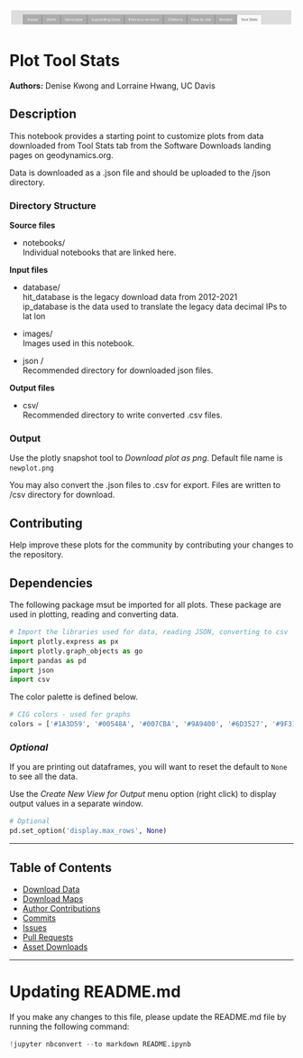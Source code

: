 <img title="tabs" alt="software resource tabs" src="images/tabs.png">


# Plot Tool Stats
**Authors:** Denise Kwong and Lorraine Hwang, UC Davis


## Description

This notebook provides a starting point to customize plots from data downloaded from Tool Stats tab from the Software Downloads landing pages on geodynamics.org.

Data is downloaded as a .json file and should be uploaded to the /json directory.

### Directory Structure

**Source files**

* notebooks/<br>
  Individual notebooks that are linked here.

**Input files**

* database/<br>
    hit_database is the legacy download data from 2012-2021 <br>
    ip_database is the data used to translate the legacy data decimal IPs to lat lon
    
* images/ <br>
    Images used in this notebook.
    
* json / <br>
    Recommended directory for downloaded json files.  
    
**Output files**

* csv/ <br>
    Recommended directory to write converted .csv files.  

### Output 

Use the plotly snapshot tool to *Download plot as png*. Default file name is `newplot.png`

You may also convert the .json files to .csv for export.  Files are written to /csv directory for download.

## Contributing

Help improve these plots for the community by contributing your changes to the repository.



## Dependencies

The following package msut be imported for all plots. These package are used in plotting, reading and converting data.


```python
# Import the libraries used for data, reading JSON, converting to csv
import plotly.express as px
import plotly.graph_objects as go
import pandas as pd
import json
import csv
```

The color palette is defined below.


```python
# CIG colors - used for graphs
colors = ['#1A3D59', '#00548A', '#007CBA', '#9A9400', '#6D3527', '#9F3122', '#D75E00', '#F98D29', '#B41782', '#EBAA20', '#E7417A']
```

### *Optional*
If you are printing out dataframes, you will want to reset the default to `None` to see all the data.

Use the *Create New View for Output* menu option (right click) to display output values in a separate window.


```python
# Optional
pd.set_option('display.max_rows', None)
```

---

## Table of Contents

* [Download Data](notebooks/map_download.ipynb)
* [Download Maps](notebooks/map_plot_revised.ipynb)
* [Author Contributions](notebooks/contributions.ipynb)
* [Commits](notebooks/commits.ipynb)
* [Issues](notebooks/issues.ipynb)
* [Pull Requests](notebooks/pull_requests.ipynb)
* [Asset Downloads](notebooks/assets.ipynb)


---
# Updating README.md

If you make any changes to this file, please update the README.md file by running the following command:


```python
!jupyter nbconvert --to markdown README.ipynb
```


```python

```
